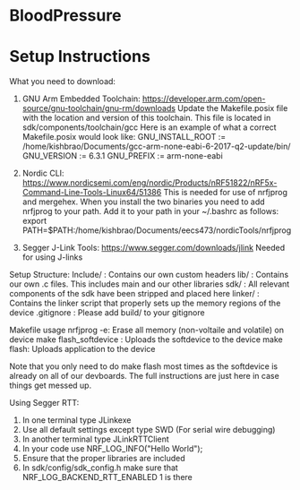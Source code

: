 # BloodPressure
# Setup Instructions
What you need to download:
1. GNU Arm Embedded Toolchain: https://developer.arm.com/open-source/gnu-toolchain/gnu-rm/downloads
  Update the Makefile.posix file with the location and version of this toolchain. This file is located in sdk/components/toolchain/gcc
  Here is an example of what a correct Makefile.posix would look like:
  GNU_INSTALL_ROOT := /home/kishbrao/Documents/gcc-arm-none-eabi-6-2017-q2-update/bin/
  GNU_VERSION := 6.3.1
  GNU_PREFIX := arm-none-eabi
 
2. Nordic CLI: https://www.nordicsemi.com/eng/nordic/Products/nRF51822/nRF5x-Command-Line-Tools-Linux64/51386
This is needed for use of nrfjprog and mergehex. When you install the two binaries you need to add nrfjprog to your path. Add it to your path in your ~/.bashrc as follows:
export PATH=$PATH:/home/kishbrao/Documents/eecs473/nordicTools/nrfjprog

3. Segger J-Link Tools: https://www.segger.com/downloads/jlink
Needed for using J-links


Setup Structure:
Include/ : Contains our own custom headers
lib/ : Contains our own .c files. This includes main and our other libraries
sdk/ : All relevant components of the sdk have been stripped and placed here 
linker/ : Contains the linker script that properly sets up the memory regions of the device
.gitignore : Please add build/ to your gitignore

Makefile usage
nrfjprog -e: Erase all memory (non-voltaile and volatile) on device
make flash_softdevice : Uploads the softdevice to the device
make flash: Uploads application to the device

Note that you only need to do make flash most times as the softdevice is already on all of our devboards. The full instructions are just here in case things get messed up.


Using Segger RTT:
1. In one terminal type JLinkexe
2. Use all default settings except type SWD (For serial wire debugging)
3. In another terminal type JLinkRTTClient
4. In your code use NRF_LOG_INFO("Hello World"); 
5. Ensure that the proper libraries are included 
6. In sdk/config/sdk_config.h make sure that NRF_LOG_BACKEND_RTT_ENABLED 1 is there









